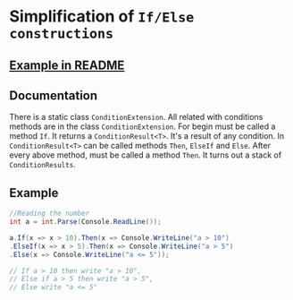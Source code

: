 # Simplification of `If/Else constructions`
## [Example in README](README.md)
## Documentation
There is a static class `ConditionExtension`. All related with conditions methods are in the class `ConditionExtension`.
For begin must be called a method `If`. It returns a `ConditionResult<T>`. It's a result of any condition.
In `ConditionResult<T>` can be called methods `Then`, `ElseIf` and `Else`. After every above method, must be called a method `Then`.
It turns out a stack of `ConditionResults`.
## Example
```cs
//Reading the number
int a = int.Parse(Console.ReadLine());

a.If(x => x > 10).Then(x => Console.WriteLine("a > 10")
.ElseIf(x => x > 5).Then(x => Console.WriteLine("a > 5")
.Else(x => Console.WriteLine("a <= 5"));

// If a > 10 then write "a > 10",
// Else if a > 5 then write "a > 5",
// Else write "a <= 5"
```

